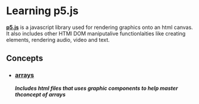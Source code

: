 # Learning p5.js


**[p5.js](https://p5js.org/)** is a javascript library used for rendering graphics onto an html canvas. It also includes other HTMl DOM maniputalive functionlaities like creating elements, rendering audio, video and text.

## Concepts
*   ### [arrays](https://github.com/hfaara18/learning-p5.js/tree/master/arrays)
    **_Includes html files that uses graphic components to help master thconcept of arrays_**
